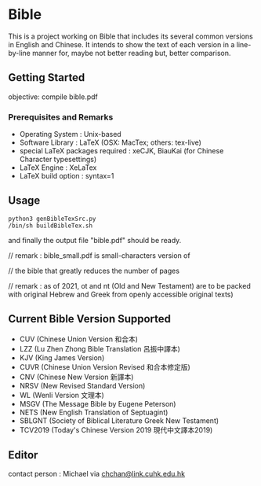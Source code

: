 # Bible
This is a project working on Bible that includes its several common versions in English and Chinese.
It intends to show the text of each version in a line-by-line manner for, maybe not better reading but, better comparison.

## Getting Started
objective: compile bible.pdf

### Prerequisites and Remarks
- Operating System                : Unix-based
- Software Library                : LaTeX (OSX: MacTex; others: tex-live)
- special LaTeX packages required : xeCJK, BiauKai (for Chinese Character typesettings)
- LaTeX Engine                    : XeLaTex
- LaTeX build option              : syntax=1


## Usage

```
python3 genBibleTexSrc.py
/bin/sh buildBibleTex.sh
```
and finally the output file "bible.pdf" should be ready.

// remark : bible_small.pdf is small-characters version of

//          the bible that greatly reduces the number of pages

// remark : as of 2021, ot and nt (Old and New Testament) are to be packed with
original Hebrew and Greek from openly accessible original texts)

## Current Bible Version Supported
- CUV  (Chinese Union Version 和合本)
- LZZ  (Lu Zhen Zhong Bible Translation 呂振中譯本)
- KJV  (King James Version)
- CUVR (Chinese Union Version Revised 和合本修定版)
- CNV  (Chinese New Version 新譯本)
- NRSV (New Revised Standard Version)
- WL   (Wenli Version 文理本)
- MSGV (The Message Bible by Eugene Peterson)
- NETS (New English Translation of Septuagint)
- SBLGNT (Society of Biblical Literature Greek New Testament)
- TCV2019 (Today's Chinese Version 2019 現代中文譯本2019)

## Editor
contact person : Michael via chchan@link.cuhk.edu.hk

